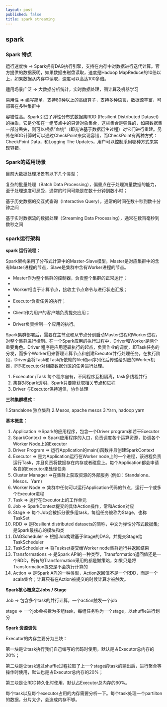 ```yaml
---
layout: post
published: false
title: spark streaming
---
```

## spark

### Spark 特点

运行速度快 => Spark拥有DAG执行引擎，支持在内存中对数据进行迭代计算。官方提供的数据表明，如果数据由磁盘读取，速度是Hadoop MapReduce的10倍以上，如果数据从内存中读取，速度可以高达100多倍。

适用场景广泛 => 大数据分析统计，实时数据处理，图计算及机器学习

易用性 => 编写简单，支持80种以上的高级算子，支持多种语言，数据源丰富，可部署在多种集群中

容错性高。Spark引进了弹性分布式数据集RDD (Resilient Distributed Dataset) 的抽象，它是分布在一组节点中的只读对象集合，这些集合是弹性的，如果数据集一部分丢失，则可以根据“血统”（即充许基于数据衍生过程）对它们进行重建。另外在RDD计算时可以通过CheckPoint来实现容错，而CheckPoint有两种方式：CheckPoint Data，和Logging The Updates，用户可以控制采用哪种方式来实现容错。

### Spark的适用场景

目前大数据处理场景有以下几个类型：

复杂的批量处理（Batch Data Processing），偏重点在于处理海量数据的能力，至于处理速度可忍受，通常的时间可能是在数十分钟到数小时；

基于历史数据的交互式查询（Interactive Query），通常的时间在数十秒到数十分钟之间

基于实时数据流的数据处理（Streaming Data Processing），通常在数百毫秒到数秒之间

### spark运行架构

**spark 运行流程：**

Spark架构采用了分布式计算中的Master-Slave模型。Master是对应集群中的含有Master进程的节点，Slave是集群中含有Worker进程的节点。

- Master作为整个集群的控制器，负责整个集群的正常运行；
- 
- Worker相当于计算节点，接收主节点命令与进行状态汇报；
- 
- Executor负责任务的执行；
- 
- Client作为用户的客户端负责提交应用；
- 
- Driver负责控制一个应用的执行。


Spark集群部署后，需要在主节点和从节点分别启动Master进程和Worker进程，对整个集群进行控制。在一个Spark应用的执行过程中，Driver和Worker是两个重要角色。Driver 程序是应用逻辑执行的起点，负责作业的调度，即Task任务的分发，而多个Worker用来管理计算节点和创建Executor并行处理任务。在执行阶段，Driver会将Task和Task所依赖的file和jar序列化后传递给对应的Worker机器，同时Executor对相应数据分区的任务进行处理。

1. Excecutor /Task 每个程序自有，不同程序互相隔离，task多线程并行
1. 集群对Spark透明，Spark只要能获取相关节点和进程
1. Driver 与Executor保持通信，协作处理

**三种集群模式：**

1.Standalone 独立集群
2.Mesos, apache mesos
3.Yarn, hadoop yarn

**基本概念：**

1. Application =>Spark的应用程序，包含一个Driver program和若干Executor
1. SparkContext => Spark应用程序的入口，负责调度各个运算资源，协调各个Worker Node上的Executor
1. Driver Program => 运行Application的main()函数并且创建SparkContext
1. Executor => 是为Application运行在Worker node上的一个进程，该进程负责运行Task，并且负责将数据存在内存或者磁盘上。每个Application都会申请各自的Executor来处理任务
1. Cluster Manager =>在集群上获取资源的外部服务 (例如：Standalone、Mesos、Yarn)
1. Worker Node => 集群中任何可以运行Application代码的节点，运行一个或多个Executor进程
1. Task => 运行在Executor上的工作单元
1. Job => SparkContext提交的具体Action操作，常和Action对应
1. Stage => 每个Job会被拆分很多组task，每组任务被称为Stage，也称TaskSet
1. RDD => 是Resilient distributed datasets的简称，中文为弹性分布式数据集;是Spark最核心的模块和类
1. DAGScheduler => 根据Job构建基于Stage的DAG，并提交Stage给TaskScheduler
1. TaskScheduler => 将Taskset提交给Worker node集群运行并返回结果 
1. Transformations => 是Spark API的一种类型，Transformation返回值还是一个RDD，所有的Transformation采用的都是懒策略，如果只是将Transformation提交是不会执行计算的
1. Action => 是Spark API的一种类型，Action返回值不是一个RDD，而是一个scala集合；计算只有在Action被提交的时候计算才被触发。

**Spark核心概念之Jobs / Stage**

Job => 包含多个task的并行计算，一个action触发一个job

stage => 一个job会被拆为多组task，每组任务称为一个stage，以shuffle进行划分

**Spark 资源调优**

Executor的内存主要分为三块：

第一块是让task执行我们自己编写的代码时使用，默认是占Executor总内存的20%；

第二块是让task通过shuffle过程拉取了上一个stage的task的输出后，进行聚合等操作时使用，默认也是占Executor总内存的20%；

第三块是让RDD持久化时使用，默认占Executor总内存的60%。

每个task以及每个executor占用的内存需要分析一下。每个task处理一个partiiton的数据，分片太少，会造成内存不够。


